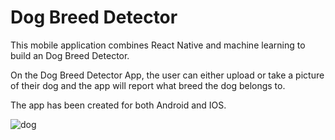 # Dog Breed Detector

This mobile application combines React Native and machine learning to build an Dog Breed Detector.

On the Dog Breed Detector App, the user can either upload or take a picture of their dog and the app will report what breed the dog belongs to.

The app has been created for both Android and IOS.

![dog](https://user-images.githubusercontent.com/84352176/140594422-72e8c753-e2a5-4ff6-a300-7dc448ce28b6.png)
